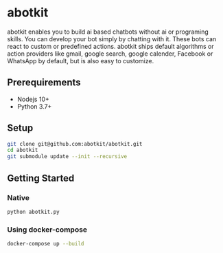 # abotkit

abotkit enables you to build ai based chatbots without ai or programing skills.
You can develop your bot simply by chatting with it. These bots can react to
custom or predefined actions. abotkit ships default algorithms or action
providers like gmail, google search, google calender, Facebook or WhatsApp by
default, but is also easy to customize.

## Prerequirements

* Nodejs 10+
* Python 3.7+

## Setup

```bash
git clone git@github.com:abotkit/abotkit.git
cd abotkit
git submodule update --init --recursive
```

## Getting Started

### Native

```bash
python abotkit.py
```

### Using docker-compose

```bash
docker-compose up --build
```
